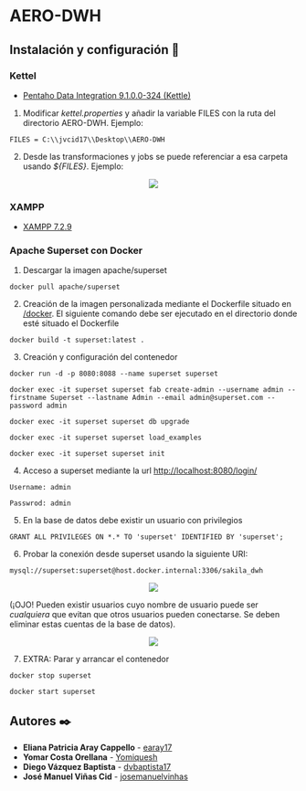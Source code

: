 # AERO-DWH

## Instalación y configuración :wrench:

### Kettel

* [Pentaho Data Integration 9.1.0.0-324 (Kettle)](https://sourceforge.net/projects/pentaho/files/Pentaho%209.1/client-tools/pdi-ce-9.1.0.0-324.zip/download)

1. Modificar _kettel.properties_ y añadir la variable FILES con la ruta del directorio AERO-DWH. Ejemplo: 
```
FILES = C:\\jvcid17\\Desktop\\AERO-DWH
```
2. Desde las transformaciones y jobs se puede referenciar a esa carpeta usando _${FILES}_. Ejemplo:

<p align="center">
  <img src="https://user-images.githubusercontent.com/47904083/117650381-ecbabc80-b190-11eb-8998-f4f71f1e80b5.png">
</p>

### XAMPP

* [XAMPP 7.2.9](https://sourceforge.net/projects/xampp/files/XAMPP%20Windows/7.2.9/)

### Apache Superset con Docker

1. Descargar la imagen apache/superset

```
docker pull apache/superset
```
2. Creación de la imagen personalizada mediante el Dockerfile situado en [/docker](https://github.com/josemanuelvinhas/AERO-DWH/tree/main/docker). El siguiente comando debe ser ejecutado en el directorio donde esté situado el Dockerfile

```
docker build -t superset:latest .
```
3. Creación y configuración del contenedor
```
docker run -d -p 8080:8088 --name superset superset

docker exec -it superset superset fab create-admin --username admin --firstname Superset --lastname Admin --email admin@superset.com --password admin

docker exec -it superset superset db upgrade

docker exec -it superset superset load_examples

docker exec -it superset superset init
```
4. Acceso a superset mediante la url [http://localhost:8080/login/](http://localhost:8080/login/)
```
Username: admin

Passwrod: admin
```
5. En la base de datos debe existir un usuario con privilegios 
```
GRANT ALL PRIVILEGES ON *.* TO 'superset' IDENTIFIED BY 'superset';
```
6. Probar la conexión desde superset usando la siguiente URI:
```
mysql://superset:superset@host.docker.internal:3306/sakila_dwh
```
<p align="center">
  <img src="https://user-images.githubusercontent.com/47904083/117272988-ff18bb80-ae5b-11eb-8136-19dbf825418f.png">
</p>

(¡OJO! Pueden existir usuarios cuyo nombre de usuario puede ser _cualquiera_ que evitan que otros usuarios pueden conectarse. Se deben eliminar estas cuentas de la base de datos).

<p align="center">
  <img src="https://user-images.githubusercontent.com/47904083/117272154-3044bc00-ae5b-11eb-94b8-a1ae2ae32c36.png">
</p>

7. EXTRA: Parar y arrancar el contenedor

```
docker stop superset

docker start superset
```



## Autores :black_nib:

* **Eliana Patricia Aray Cappello** - [earay17](https://github.com/earay17)
* **Yomar Costa Orellana** - [Yomiquesh](https://github.com/Yomiquesh)
* **Diego Vázquez Baptista** -  [dvbaptista17](https://github.com/dvbaptista17)
* **José Manuel Viñas Cid** -  [josemanuelvinhas](https://github.com/josemanuelvinhas)
